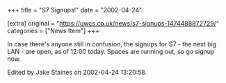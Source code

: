 +++
title = "S7 Signups!"
date = "2002-04-24"

[extra]
original = "https://uwcs.co.uk/news/s7-signups-1474488872729/"    
categories = ["News Item"]
+++

In case there's anyone still in confusion, the signups for S7 - the next big LAN - are open, as of 12:00 today. Spaces are running out, so go signup now.

Edited by Jake Staines on 2002-04-24 13:20:58.

